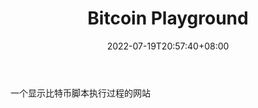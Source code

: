 ﻿---
weight: 
title: "Bitcoin Playground"
description: "一个显示比特币脚本执行过程的网站"
date: 2022-07-19T20:57:40+08:00
lastmod: 2022-07-19T11:12:40+08:00
draft: false
authors: ["Cindy"]
featuredImage: "bitcoin-playground.png"
link: "https://playground.bitcoininaction.com/"
tags: ["数据分析","Bitcoin Playground"]
categories: ["navigation"]
navigation: ["数据分析"]
lightgallery: true
toc: true
pinned: false
recommend: false
recommend1: false
---
一个显示比特币脚本执行过程的网站
